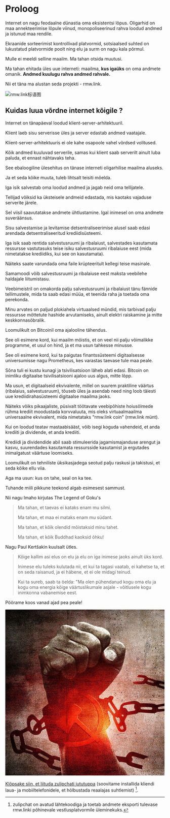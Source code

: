 # Proloog

Internet on nagu feodaalne dünastia oma eksistentsi lõpus. Oligarhid on maa annekteerimise lõpule viinud, monopoliseerinud rahva loodud andmed ja istunud maa rendile.

Ekraanide sorteerimist kontrollivad platvormid, sotsiaalsed suhted on lukustatud platvormide poolt ning elu ja surm on nagu kala põrmul.

Mulle ei meeldi selline maailm. Ma tahan otsida muutusi.

Ma tahan ehitada üles uue interneti: maailma, **kus igaüks** on oma andmete omanik. **Andmed kuulugu rahva andmed rahvale.**

Nii et täna ma alustan seda projekti - rmw.link.

![rmw.link标语图](/slogan.svg)

## Kuidas luua võrdne internet kõigile ?

Internet on tänapäeval loodud klient-server-arhitektuuril.

Klient laeb sisu serverisse üles ja server edastab andmed vaatajale.

Klient-server-arhitektuuris ei ole kahe osapoole vahel võrdsed volitused.

Kõik andmed kuuluvad serverile, samas kui klient saab serverilt ainult luba paluda, et ennast nähtavaks teha.

See ebaloogiline ülesehitus on tänase interneti oligarhilise maailma aluseks.

Ja et seda kõike muuta, tuleb lihtsalt teisiti mõelda.

Iga isik salvestab oma loodud andmed ja jagab neid oma tellijatele.

Tellijad võiksid ka üksteisele andmeid edastada, mis kaotaks vajaduse serverite järele.

Sel viisil saavutatakse andmete ühtlustamine. Igal inimesel on oma andmete suveräänsus.

Sisu salvestamise ja levitamise detsentraliseerimise alusel saab edasi arendada detsentraliseeritud krediidisüsteemi.

Iga isik saab rentida salvestusruumi ja ribalaiust, salvestades kasutamata ressursse vastutasuks teise isiku salvestusruumi ribalaiuse eest (mida nimetatakse krediidiks, kui see on kasutamata).

Näiteks saate varundada oma faile krüpteeritult kellegi teise masinale.

Samamoodi võib salvestusruumi ja ribalaiuse eest maksta veebilehe haldajale liitumistasu.

Veebimeistril on omakorda palju salvestusruumi ja ribalaiust tänu fännide tellimustele, mida ta saab edasi müüa, et teenida raha ja toetada oma perekonda.

Minu arvates on paljud plokiahela virtuaalsed mündid, mis tarbivad palju ressursse mõttetute hashide arvutamiseks, ainult elektri raiskamine ja mitte keskkonnasõbralik.

Loomulikult on Bitcoinil oma ajalooline tähendus.

See oli esimene kord, kui maailm mõistis, et on veel nii palju võimalikke programme, et usul on hind, ja et ma usun tahkesse minusse.

See oli esimene kord, kui ta paigutas finantssüsteemi digitaalsesse universumisse nagu Prometheus, kes varastas taevase tule maa peale.

Sõna tuli ei kustu kunagi ja tsivilisatsioon läheb alati edasi. Bitcoin on inimliku digitaalse tsivilisatsiooni ajaloo uus algus, mitte lõpp.

Ma usun, et digitaalseid ekvivalente, millel on suurem praktiline väärtus (ribalaius, salvestusruum), tõuseb üles ja asendab need ning loob täiesti uue krediidirahasüsteemi digitaalse maailma jaoks.

Näiteks võiks pikaajaliste, püsivalt töötavate veebipõhiste hoiusõlmede rühma krediit moodustada korvvaluuta, mis oleks virtuaalmaailma universaalne ekvivalent, mida nimetataks "rmw.link coin" (rmw.link münt).

Kui on loodud teatav mastaabisääst, võib isegi koguda vahendeid, et anda krediiti ja dividende, et anda krediiti.

Krediidi ja dividendide abil saab stimuleerida jagamismajanduse arengut ja kasvu, suurendades kasutamata ressursside kasutamist ja ergutades inimalgatust väärtuse loomiseks.

Loomulikult on tehniliste üksikasjadega seotud palju raskusi ja takistusi, et seda kõike ellu viia.

Aga ma usun: kus on tahe, seal on ka tee.

Tuhande miili pikkune teekond algab esimesest sammust.

Nii nagu Imaho kirjutas The Legend of Goku's

> Ma tahan, et taevas ei kataks enam mu silmi.
> 
> Ma tahan, et maa ei mataks enam mu südant.
> 
> Ma tahan, et kõik olendid mõistaksid minu tahet.
> 
> Ma tahan, et kõik Buddhad kaoksid õhku!

Nagu Paul Kertšakin kuulsalt ütles.

> Kõige kallim asi elus on elu ja elu on iga inimese jaoks ainult üks kord.
> 
> Inimese elu tuleks kulutada nii, et kui ta tagasi vaatab, ei kahetse ta, et on seda raisanud, ja ei häbene, et ei ole midagi teinud.
> 
> Kui ta sureb, saab ta öelda: "Ma olen pühendanud kogu oma elu ja kogu oma energia kõige väärtuslikumale asjale - võitlusele kogu inimkonna vabanemise eest.

Pöörame koos vanad ajad pea peale!

![](https://raw.githubusercontent.com/gcxfd/img/gh-pages/1.jpg)

[Klõpsake siin, et liituda zulipchati jututuppa](https://rmw.zulipchat.com) (soovitame installida kliendi laua- ja mobiiltelefonidele, et hõlbustada reaalajas suhtlemist) [^1].

[^1]: zulipchat on avatud lähtekoodiga ja toetab andmete eksporti tulevase rmw.linki põhinevale vestlusplatvormile üleminekuks.